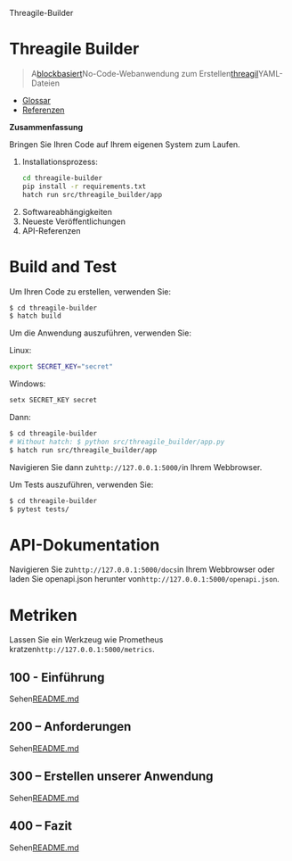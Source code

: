 Threagile-Builder

# Threagile Builder

> A[blockbasiert](https://developers.google.com/blockly)No-Code-Webanwendung zum Erstellen[threagil](https://threagile.io)YAML-Dateien

-   [Glossar](./GLOSSARY.md)
-   [Referenzen](./REFERENCES.md)

**Zusammenfassung**

Bringen Sie Ihren Code auf Ihrem eigenen System zum Laufen.

1.  Installationsprozess:
    ```bash
    cd threagile-builder
    pip install -r requirements.txt
    hatch run src/threagile_builder/app
    ```
2.  Softwareabhängigkeiten
3.  Neueste Veröffentlichungen
4.  API-Referenzen

# Build and Test

Um Ihren Code zu erstellen, verwenden Sie:

```bash
$ cd threagile-builder
$ hatch build
```

Um die Anwendung auszuführen, verwenden Sie:

Linux:

```bash
export SECRET_KEY="secret"
```

Windows:

```bash
setx SECRET_KEY secret
```

Dann:

```bash
$ cd threagile-builder
# Without hatch: $ python src/threagile_builder/app.py
$ hatch run src/threagile_builder/app
```

Navigieren Sie dann zu`http://127.0.0.1:5000/`in Ihrem Webbrowser.

Um Tests auszuführen, verwenden Sie:

```bash
$ cd threagile-builder
$ pytest tests/
```

# API-Dokumentation

Navigieren Sie zu`http://127.0.0.1:5000/docs`in Ihrem Webbrowser oder laden Sie openapi.json herunter von`http://127.0.0.1:5000/openapi.json`.

# Metriken

Lassen Sie ein Werkzeug wie Prometheus kratzen`http://127.0.0.1:5000/metrics`.

## 100 - Einführung

Sehen[README.md](./100/README.md)

## 200 – Anforderungen

Sehen[README.md](./200/README.md)

## 300 – Erstellen unserer Anwendung

Sehen[README.md](./300/README.md)

## 400 – Fazit

Sehen[README.md](./400/README.md)
